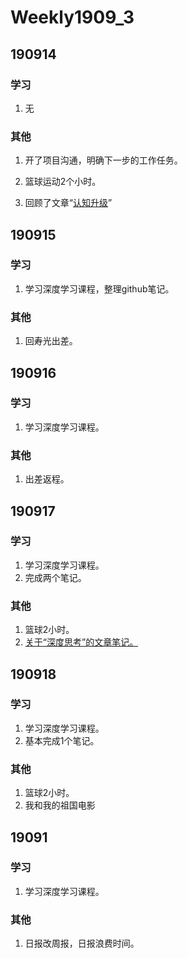 # Weekly1909_3

## 190914

### 学习

1. 无

### 其他

1. 开了项目沟通，明确下一步的工作任务。

2. 篮球运动2个小时。

3. 回顾了文章“[认知升级](https://github.com/YiguoWang/Domybest/blob/master/700%20-%20Reading%20List/191014%20-%20%E5%88%86%E4%BA%AB%20%20%E8%AE%A4%E7%9F%A5%E5%8D%87%E7%BA%A7.md)”

   

## 190915

### 学习

1. 学习深度学习课程，整理github笔记。

### 其他

1. 回寿光出差。



## 190916

### 学习

1. 学习深度学习课程。

### 其他

1. 出差返程。

## 190917

### 学习

1. 学习深度学习课程。
2. 完成两个笔记。

### 其他

1. 篮球2小时。
2. [关于“深度思考”的文章笔记。](https://github.com/YiguoWang/Domybest/blob/master/700%20-%20Reading%20List/191017%20-%20%E5%88%86%E4%BA%AB%20%E6%B7%B1%E5%BA%A6%E6%80%9D%E8%80%83.md)



## 190918

### 学习

1. 学习深度学习课程。
2. 基本完成1个笔记。

### 其他

1. 篮球2小时。
2. 我和我的祖国电影

## 19091

### 学习

1. 学习深度学习课程。

### 其他

1. 日报改周报，日报浪费时间。